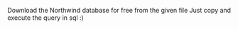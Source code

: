 Download the Northwind database for free from the given file
Just copy and execute the query in sql :)
